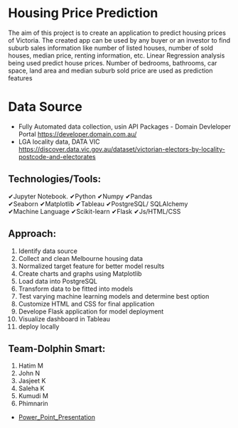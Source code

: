 # Housing Price Prediction
The aim of this project is to create an application to predict housing prices of Victoria. The created app can be used by any buyer or an investor to find suburb sales information like number of listed houses, number of sold houses, median price, renting information, etc. 
Linear Regression analysis being used predict house prices. Number of bedrooms, bathrooms, car space, land area and median suburb sold price are used as prediction features


# Data Source
- Fully Automated data collection, usin API Packages - Domain Devleloper Portal https://developer.domain.com.au/
- LGA locality data, DATA VIC https://discover.data.vic.gov.au/dataset/victorian-electors-by-locality-postcode-and-electorates


## Technologies/Tools: 
&#10004;Jupyter Notebook.      &#10004;Python      &#10004;Numpy      &#10004;Pandas <br>
&#10004;Seaborn &#10004;Matplotlib      &#10004;Tableau      &#10004;PostgreSQL/ SQLAlchemy<br>
&#10004;Machine Language &#10004;Scikit-learn      &#10004;Flask      &#10004;Js/HTML/CSS


<a name="approach"></a>
## Approach:
01. Identify data source
02. Collect and clean Melbourne housing data
03. Normalized target feature for better model results
04. Create charts and graphs using Matplotlib
05. Load data into PostgreSQL
06. Transform data to be fitted into models
07. Test varying machine learning models and determine best option
08. Customize HTML and CSS for final application
09. Develope Flask application for model deployment
10. Visualize dashboard in Tableau
11. deploy locally


<a name="Team-Dolphin Smart"></a>
## Team-Dolphin Smart:
01. Hatim M
02. John N
03. Jasjeet K
04. Saleha K
05. Kumudi M
06. Phimnarin
- [Power_Point_Presentation](https://docs.google.com/presentation/d/10QqLe6cVk36krEt7sko1TTdsS9jA7ldJLU9eKnF7EZM/edit#slide=id.g12742dce94f_3_133/)

